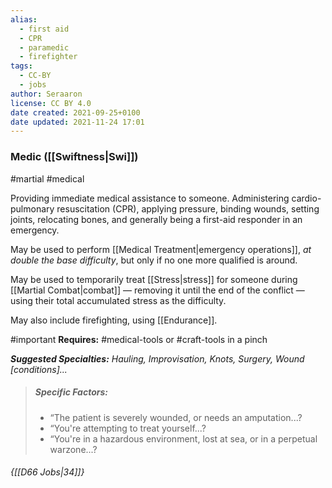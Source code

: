```yaml
---
alias:
  - first aid
  - CPR
  - paramedic
  - firefighter
tags:
  - CC-BY
  - jobs
author: Seraaron
license: CC BY 4.0
date created: 2021-09-25+0100
date updated: 2021-11-24 17:01
---
```


### Medic ([[Swiftness|Swi]])

#martial #medical

Providing immediate medical assistance to someone. Administering cardio-pulmonary resuscitation (CPR), applying pressure, binding wounds, setting joints, relocating bones, and generally being a first-aid responder in an emergency.

May be used to perform [[Medical Treatment|emergency operations]], *at double the base difficulty*, but only if no one more qualified is around. 

May be used to temporarily treat [[Stress|stress]] for someone during [[Martial Combat|combat]] — removing it until the end of the conflict — using their total accumulated stress as the difficulty.

May also include firefighting, using [[Endurance]].

#important **Requires:** #medical-tools  or #craft-tools in a pinch

_**Suggested Specialties:** Hauling, Improvisation, Knots, Surgery, Wound [conditions]..._

> ##### Specific Factors:
>
> - “The patient is severely wounded, or needs an amputation...?
> - “You're attempting to treat yourself...?
> - “You're in a hazardous environment, lost at sea, or in a perpetual warzone...?

###### {[[D66 Jobs|34]]}
